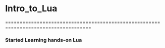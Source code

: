 # Intro_to_Lua
====================================================================================
###  Started Learning hands-on Lua 

